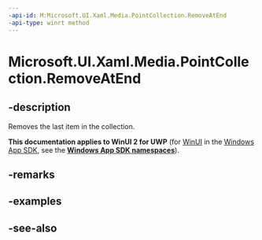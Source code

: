 ```yaml
---
-api-id: M:Microsoft.UI.Xaml.Media.PointCollection.RemoveAtEnd
-api-type: winrt method
---
```


<!-- Method syntax
public void RemoveAtEnd()
-->

# Microsoft.UI.Xaml.Media.PointCollection.RemoveAtEnd

## -description
Removes the last item in the collection.

**This documentation applies to WinUI 2 for UWP** (for [WinUI](/windows/apps/winui/winui3/) in the [Windows App SDK](/windows/apps/windows-app-sdk/), see the **[Windows App SDK namespaces](/windows/windows-app-sdk/api/winrt/)**).

## -remarks

## -examples

## -see-also
